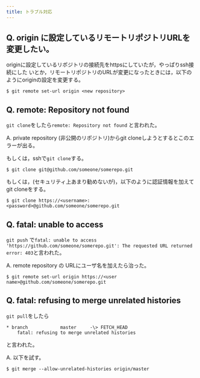 ```yaml
---
title: トラブル対応
---
```


## Q. origin に設定しているリモートリポジトリURLを変更したい。

originに設定しているリポジトリの接続先をhttpsにしていたが，やっぱりssh接続にした
いとか，リモートリポジトリのURLが変更になったときには，以下のようにoriginの設定を変更する。
```
$ git remote set-url origin <new repository>
```

## Q. remote: Repository not found
`git clone`をしたら`remote: Repository not found` と言われた。

A. private repository (非公開のリポジトリ)からgit cloneしようとするとこのエラーが出る。

もしくは，sshで`git clone`する。
```
$ git clone git@github.com/someone/somerepo.git

```
もしくは，(セキュリティ上あまり勧めないが)，以下のように認証情報を加えてgit cloneをする。
```
$ git clone https://<username>:<password>@github.com/someone/somerepo.git
```

## Q. fatal: unable to access
`git push` で`fatal: unable to access 'https://github.com/someone/somerepo.git': The requested URL returned error: 403`と言われた。

A. remote repository の URLにユーザ名を加えたら治った。
```
$ git remote set-url origin https://<user name>@github.com/someone/somerepo.git
```

## Q. fatal: refusing to merge unrelated histories
`git pull`をしたら
````
* branch            master     -\> FETCH_HEAD
	fatal: refusing to merge unrelated histories
````
と言われた。

A. 以下を試す。
````
$ git merge --allow-unrelated-histories origin/master
````
